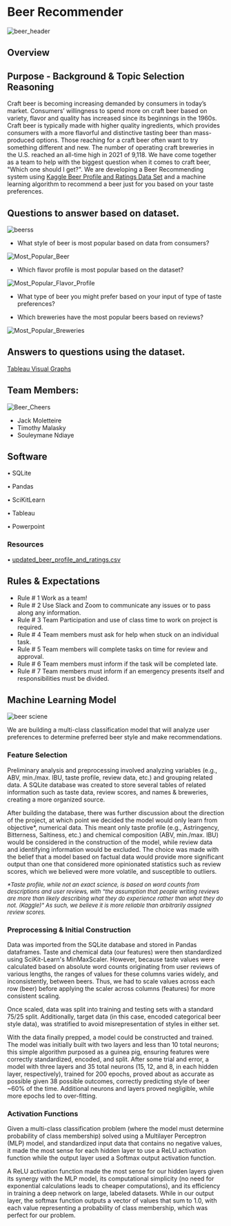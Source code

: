 # Beer Recommender
![beer_header](https://user-images.githubusercontent.com/105253626/199361595-80865542-ba6d-41a7-8853-50e24831c812.png)

## Overview
## Purpose - Background & Topic Selection Reasoning
Craft beer is becoming increasing demanded by consumers in today’s market. Consumers’ willingness to spend more on craft beer based on variety, flavor and quality has increased since its beginnings in the 1960s. Craft beer is typically made with higher quality ingredients, which provides consumers with a more flavorful and distinctive tasting beer than mass-produced options. Those reaching for a craft beer often want to try something different and new. The number of operating craft breweries in the U.S. reached an all-time high in 2021 of 9,118. We have come together as a team to help with the biggest question when it comes to craft beer, "Which one should I get?". We are developing a Beer Recommending system using [Kaggle Beer Profile and Ratings Data Set](https://www.kaggle.com/datasets/ruthgn/beer-profile-and-ratings-data-set) and a machine learning algorithm to recommend a beer just for you based on your taste preferences. 

## Questions to answer based on dataset.
![beerss](https://user-images.githubusercontent.com/105253626/201243106-e23309b2-9276-4195-b6a0-7a2cb446331d.jpeg)


- What style of beer is most popular based on data from consumers?

![Most_Popular_Beer](https://user-images.githubusercontent.com/107282754/202057784-6179d3f6-b4cc-4c6d-bdc1-fef3185858c7.png)


- Which flavor profile is most popular based on the dataset?

![Most_Popular_Flavor_Profile](https://user-images.githubusercontent.com/107282754/202057578-b0e2911f-4dd7-47ae-911d-6e2a22f3d593.png)


- What type of beer you might prefer based on your input of type of taste preferences?


- Which breweries have the most popular beers based on reviews?

![Most_Popular_Breweries](https://user-images.githubusercontent.com/107282754/202057812-ec31150f-e75f-4911-a097-19dd783c526b.png)


## Answers to questions using the dataset.
[Tableau Visual Graphs](https://public.tableau.com/app/profile/tim6081/viz/Final_Project_16681028326290/Most_popular_flavor_profile?publish=yes)

## Team Members:
![Beer_Cheers](https://user-images.githubusercontent.com/105253626/199364645-35870cab-7101-4572-9d3b-02312be0f928.jpeg)
- Jack Moletteire
- Timothy Malasky
- Souleymane Ndiaye
 
## Software

• SQLite

• Pandas

• SciKitLearn

• Tableau

• Powerpoint

### Resources

• [updated_beer_profile_and_ratings.csv](https://github.com/Tmalasky/Beer_Recommender/files/9914763/updated_beer_profile_and_ratings.csv)

## Rules & Expectations
- Rule # 1 Work as a team!
- Rule # 2 Use Slack and Zoom to communicate any issues or to pass along any information.
- Rule # 3 Team Participation and use of class time to work on project is required.
- Rule # 4 Team members must ask for help when stuck on an individual task.
- Rule # 5 Team members will complete tasks on time for review and approval.
- Rule # 6 Team members must inform if the task will be completed late.
- Rule # 7 Team members must inform if an emergency presents itself and responsibilities must be divided.

## Machine Learning Model
![beer sciene](https://user-images.githubusercontent.com/105253626/201243600-9cf34bf9-f49e-485c-bc20-7bd7b0878951.jpeg)

We are building a multi-class classification model that will analyze user preferences to determine
preferred beer style and make recommendations.

### Feature Selection
Preliminary analysis and preprocessing involved analyzing variables (e.g., ABV, min./max. IBU, taste profile, review data, etc.) and grouping related data. A SQLite
database was created to store several tables of related information such as taste data, review scores,
and names & breweries, creating a more organized source.<br>

After building the database, there was further discussion about the direction of the project, at which point
we decided the model would only learn from objective*, numerical data. This meant only taste profile
(e.g., Astringency, Bitterness, Saltiness, etc.) and chemical composition (ABV, min./max. IBU) would be considered
in the construction of the model, while review data and identifying information would be excluded. The choice was 
made with the belief that a model based on factual data would provide more significant output than one that considered 
more opinionated statistics such as review scores, which we believed were more volatile, and susceptible to outliers.<br>

<font size=2>_*Taste profile, while not an exact science, is based on word counts from descriptions and user reviews, 
with "the assumption that people writing reviews are more than likely describing what they do experience rather 
than what they do not. (Kaggle)" As such, we believe it is more reliable than arbitrarily assigned review scores._</font>

### Preprocessing & Initial Construction
Data was imported from the SQLite database and stored in Pandas dataframes. Taste and chemical data (our features) were
then standardized using SciKit-Learn's MinMaxScaler. However, because taste values were calculated based on absolute word counts 
originating from user reviews of various lengths, the ranges of values for these columns varies widely, and 
inconsistently, between beers. Thus, we had to scale values across each row (beer) before applying the scaler across columns 
(features) for more consistent scaling.<br>

Once scaled, data was split into training and testing sets with a standard 75/25 split. Additionally, target data (in this case,
encoded categorical beer style data), was stratified to avoid misrepresentation of styles in either set.<br>

With the data finally prepped, a model could be constructed and trained. The model was initially built with two layers and less than 
10 total neurons; this simple algorithm purposed as a guinea pig, ensuring features were correctly standardized, encoded, and
split. After some trial and error, a model with three layers and 35 total neurons (15, 12, and 8, in each hidden layer, respectively), trained for 200 epochs,
proved about as accurate as possible given 38 possible outcomes, correctly predicting style of beer ~60% of the time. Additional neurons and layers proved negligible, while more epochs led
to over-fitting.<br>

### Activation Functions
Given a multi-class classification problem (where the model must determine probability of class membership) solved using 
a Multilayer Perceptron (MLP) model, and standardized input data that contains no negative values, it made the most sense 
for each hidden layer to use a ReLU activation function while the output layer used a Softmax output activation function.<br>

A ReLU activation function made the most sense for our hidden layers given its synergy with the MLP model, its computational simplicity (no need for exponential calculations leads to cheaper computations),
and its efficiency in training a deep network on large, labeled datasets. While in our output layer, the softmax function outputs a vector of values that sum to 1.0, with each value representing a probability of class membership, 
which was perfect for our problem.
